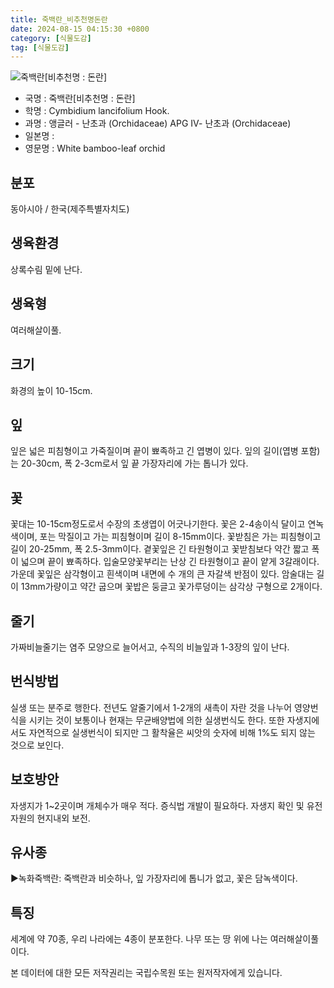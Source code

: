 ```yaml
---
title: 죽백란_비추천명돈란
date: 2024-08-15 04:15:30 +0800
category: [식물도감]
tag: [식물도감]
---
```




![죽백란[비추천명 : 돈란]](/fileUpload/plants/basic/Orchidaceae/Cymbidium/811/811_1_th2.jpg)
- 국명 : 죽백란[비추천명 : 돈란]
- 학명 : Cymbidium lancifolium Hook.
- 과명 : 앵글러 - 난초과 (Orchidaceae) APG Ⅳ- 난초과 (Orchidaceae)
- 일본명 : 
- 영문명 : White bamboo-leaf orchid


## 분포
동아시아 / 한국(제주특별자치도) 
## 생육환경
상록수림 밑에 난다.
## 생육형
여러해살이풀.
## 크기
화경의 높이 10-15cm.
## 잎
잎은 넓은 피침형이고 가죽질이며 끝이 뾰족하고 긴 엽병이 있다. 잎의 길이(엽병 포함)는  20-30cm, 폭 2-3cm로서 잎 끝 가장자리에 가는 톱니가 있다.
## 꽃
꽃대는 10-15cm정도로서 수장의 초생엽이 어긋나기한다. 꽃은 2-4송이식 달이고 연녹색이며, 포는 막질이고 가는 피침형이며 길이 8-15mm이다. 꽃받침은 가는 피침형이고 길이 20-25mm, 폭 2.5-3mm이다. 곁꽃잎은 긴 타원형이고 꽃받침보다 약간 짧고 폭이 넓으며 끝이 뾰족하다. 입술모양꽃부리는 난상 긴 타원형이고 끝이 얕게 3갈래이다. 가운데 꽃잎은 삼각형이고 흰색이며 내면에 수 개의 큰 자갈색 반점이 있다. 암술대는 길이 13mm가량이고 약간 굽으며 꽃밥은 둥글고 꽃가루덩이는 삼각상 구형으로 2개이다.
## 줄기
가짜비늘줄기는 염주 모양으로 늘어서고, 수직의 비늘잎과 1-3장의 잎이 난다.
## 번식방법
실생 또는 분주로 행한다. 전년도 알줄기에서 1-2개의 새촉이 자란 것을 나누어 영양번식을 시키는 것이 보통이나 현재는 무균배양법에 의한 실생번식도 한다. 또한 자생지에서도 자연적으로 실생번식이 되지만 그 활착율은 씨앗의 숫자에 비해 1%도 되지 않는 것으로 보인다.
## 보호방안
자생지가 1~2곳이며 개체수가 매우 적다. 증식법 개발이 필요하다. 자생지 확인 및 유전자원의 현지내외 보전.
## 유사종
▶녹화죽백란: 죽백란과 비슷하나, 잎 가장자리에 톱니가 없고, 꽃은 담녹색이다.
## 특징
세계에 약 70종, 우리 나라에는 4종이 분포한다. 나무 또는 땅 위에 나는 여러해살이풀이다.






본 데이터에 대한 모든 저작권리는 국립수목원 또는 원저작자에게 있습니다.
